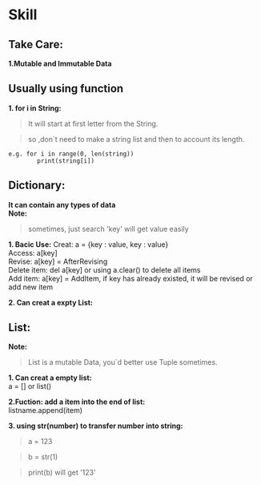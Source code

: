 # Skill  

## Take Care:
**1.Mutable and Immutable Data**

## Usually using function  
**1. for i in String:**    
>It will start at first letter from the String.
  
>so ,don`t need to make a string list and then to account its length.
  
    e.g. for i in range(0, len(string))
            print(string[i])

## Dictionary:    
**It can contain any types of data**  
**Note:**  
>sometimes, just search 'key' will get value easily


**1. Bacic Use:**
    Creat: a = {key : value, key : value}    
    Access: a[key]    
    Revise: a[key] = AfterRevising    
    Delete item: del a[key] or using a.clear() to delete all items    
    Add item: a[key] = AddItem, if key has already existed, it will be revised or add new item

**2. Can creat a expty List:**
    

## List:

**Note:**
>List is a mutable Data, you`d better use Tuple sometimes.

**1. Can creat a empty list:**  
    a = [] or list()
  

**2.Fuction: add a item into the end of list:**  
    listname.append(item)  
  
  
**3. using str(number) to transfer number into string:**
>a = 123  
    
>b = str(1)  
    
>print(b) will get '123'   
